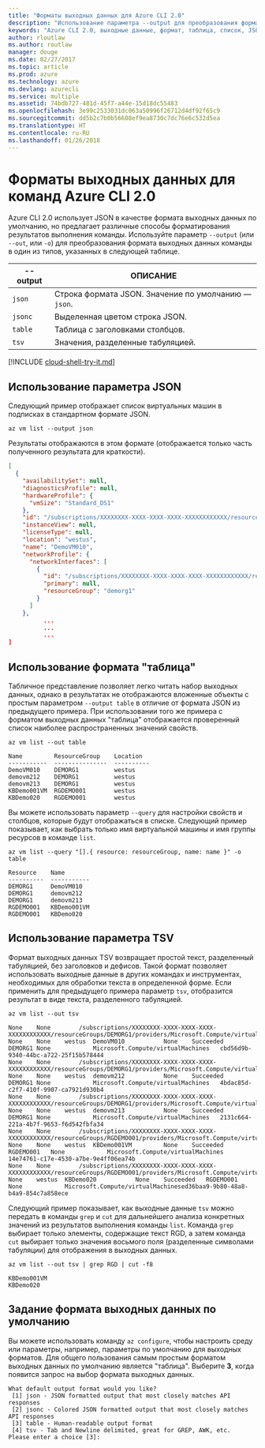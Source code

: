 ```yaml
---
title: "Форматы выходных данных для Azure CLI 2.0"
description: "Использование параметра --output для преобразования формата результатов выполнения команды Azure CLI 2.0 в таблицы, списки или формат JSON."
keywords: "Azure CLI 2.0, выходные данные, формат, таблица, список, JSON, Linux, Mac, Windows, OS X"
author: rloutlaw
ms.author: routlaw
manager: douge
ms.date: 02/27/2017
ms.topic: article
ms.prod: azure
ms.technology: azure
ms.devlang: azurecli
ms.service: multiple
ms.assetid: 74bdb727-481d-45f7-a44e-15d18dc55483
ms.openlocfilehash: 3e99c2533031dc063a50996f26712d4df92f65c9
ms.sourcegitcommit: dd5b2c7b0b56608ef9ea8730c7dc76e6c532d5ea
ms.translationtype: HT
ms.contentlocale: ru-RU
ms.lasthandoff: 01/26/2018
---
```

# <a name="output-formats-for-azure-cli-20-commands"></a>Форматы выходных данных для команд Azure CLI 2.0

Azure CLI 2.0 использует JSON в качестве формата выходных данных по умолчанию, но предлагает различные способы форматирования результатов выполнения команды.  Используйте параметр `--output` (или `--out`, или `-o`) для преобразования формата выходных данных команды в один из типов, указанных в следующей таблице.

--output | ОПИСАНИЕ
---------|-------------------------------
`json`   | Строка формата JSON. Значение по умолчанию — `json`.
`jsonc`  | Выделенная цветом строка JSON.
`table`  | Таблица с заголовками столбцов.
`tsv`    | Значения, разделенные табуляцией.

[!INCLUDE [cloud-shell-try-it.md](includes/cloud-shell-try-it.md)]

## <a name="using-the-json-option"></a>Использование параметра JSON

Следующий пример отображает список виртуальных машин в подписках в стандартном формате JSON.

```azurecli-interactive
az vm list --output json
```

Результаты отображаются в этом формате (отображается только часть полученного результата для краткости).

```json
[
  {
    "availabilitySet": null,
    "diagnosticsProfile": null,
    "hardwareProfile": {
      "vmSize": "Standard_DS1"
    },
    "id": "/subscriptions/XXXXXXXX-XXXX-XXXX-XXXX-XXXXXXXXXXXX/resourceGroups/DEMORG1/providers/Microsoft.Compute/virtualMachines/DemoVM010",
    "instanceView": null,
    "licenseType": null,
    "location": "westus",
    "name": "DemoVM010",
    "networkProfile": {
      "networkInterfaces": [
        {
          "id": "/subscriptions/XXXXXXXX-XXXX-XXXX-XXXX-XXXXXXXXXXXX/resourceGroups/demorg1/providers/Microsoft.Network/networkInterfaces/DemoVM010VMNic",
          "primary": null,
          "resourceGroup": "demorg1"
        }
      ]
    },
          ...
          ...
          ...
]
```

## <a name="using-the-table-option"></a>Использование формата "таблица"

Табличное представление позволяет легко читать набор выходных данных, однако в результатах не отображаются вложенные объекты с простым параметром `--output table` в отличие от формата JSON из предыдущего примера.  При использовании того же примера с форматом выходных данных "таблица" отображается проверенный список наиболее распространенных значений свойств.

```azurecli-interactive
az vm list --out table
```

```
Name         ResourceGroup    Location
-----------  ---------------  ----------
DemoVM010    DEMORG1          westus
demovm212    DEMORG1          westus
demovm213    DEMORG1          westus
KBDemo001VM  RGDEMO001        westus
KBDemo020    RGDEMO001        westus
```

Вы можете использовать параметр `--query` для настройки свойств и столбцов, которые будут отображаться в списке. Следующий пример показывает, как выбрать только имя виртуальной машины и имя группы ресурсов в команде `list`.

```azurecli-interactive
az vm list --query "[].{ resource: resourceGroup, name: name }" -o table
```

```
Resource    Name
----------  -----------
DEMORG1     DemoVM010
DEMORG1     demovm212
DEMORG1     demovm213
RGDEMO001   KBDemo001VM
RGDEMO001   KBDemo020
```

## <a name="using-the-tsv-option"></a>Использование параметра TSV

Формат выходных данных TSV возвращает простой текст, разделенный табуляцией, без заголовков и дефисов. Такой формат позволяет использовать выходные данные в других командах и инструментах, необходимых для обработки текста в определенной форме. Если применить для предыдущего примера параметр `tsv`, отобразится результат в виде текста, разделенного табуляцией.

```azurecli-interactive
az vm list --out tsv
```

```
None    None        /subscriptions/XXXXXXXX-XXXX-XXXX-XXXX-XXXXXXXXXXXX/resourceGroups/DEMORG1/providers/Microsoft.Compute/virtualMachines/DemoVM010    None    None    westus  DemoVM010           None    Succeeded   DEMORG1 None            Microsoft.Compute/virtualMachines   cbd56d9b-9340-44bc-a722-25f15b578444
None    None        /subscriptions/XXXXXXXX-XXXX-XXXX-XXXX-XXXXXXXXXXXX/resourceGroups/DEMORG1/providers/Microsoft.Compute/virtualMachines/demovm212    None    None    westus  demovm212           None    Succeeded   DEMORG1 None            Microsoft.Compute/virtualMachines   4bdac85d-c2f7-410f-9907-ca7921d930b4
None    None        /subscriptions/XXXXXXXX-XXXX-XXXX-XXXX-XXXXXXXXXXXX/resourceGroups/DEMORG1/providers/Microsoft.Compute/virtualMachines/demovm213    None    None    westus  demovm213           None    Succeeded   DEMORG1 None            Microsoft.Compute/virtualMachines   2131c664-221a-4b7f-9653-f6d542fbfa34
None    None        /subscriptions/XXXXXXXX-XXXX-XXXX-XXXX-XXXXXXXXXXXX/resourceGroups/RGDEMO001/providers/Microsoft.Compute/virtualMachines/KBDemo001VM    None    None    westus  KBDemo001VM         None    Succeeded   RGDEMO001   None            Microsoft.Compute/virtualMachines   14e74761-c17e-4530-a7be-9e4ff06ea74b
None    None        /subscriptions/XXXXXXXX-XXXX-XXXX-XXXX-XXXXXXXXXXXX/resourceGroups/RGDEMO001/providers/Microsoft.Compute/virtualMachines/KBDemo02None   None    westus  KBDemo020           None    Succeeded   RGDEMO001   None            Microsoft.Compute/virtualMachinesed36baa9-9b80-48a8-b4a9-854c7a858ece
```

Следующий пример показывает, как выходные данные `tsv` можно передать в команды `grep` и `cut` для дальнейшего анализа конкретных значений из результатов выполнения команды `list`. Команда `grep` выбирает только элементы, содержащие текст RGD, а затем команда `cut` выбирает только значения восьмого поля (разделенные символами табуляции) для отображения в выходных данных.

```azurecli
az vm list --out tsv | grep RGD | cut -f8
```

```
KBDemo001VM
KBDemo020
```

## <a name="setting-the-default-output-format"></a>Задание формата выходных данных по умолчанию

Вы можете использовать команду `az configure`, чтобы настроить среду или параметры, например, параметры по умолчанию для выходных форматов. Для общего пользования самым простым форматом выходных данных по умолчанию является "таблица". Выберите **3**, когда появится запрос на выбор формата выходных данных.

```
What default output format would you like?
 [1] json - JSON formatted output that most closely matches API responses
 [2] jsonc - Colored JSON formatted output that most closely matches API responses
 [3] table - Human-readable output format
 [4] tsv - Tab and Newline delimited, great for GREP, AWK, etc.
Please enter a choice [3]:
```